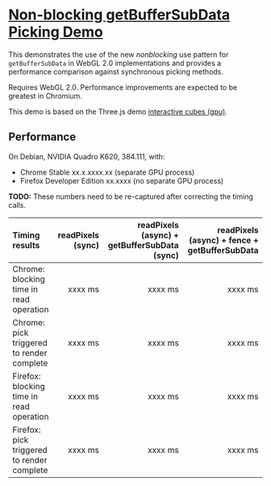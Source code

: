 # [Non-blocking getBufferSubData Picking Demo](https://kainino0x.github.io/getBufferSubDataAsync-Demo/)

This demonstrates the use of the new *nonblocking* use pattern for
`getBufferSubData` in WebGL 2.0 implementations and provides a performance
comparison against synchronous picking methods.

Requires WebGL 2.0. Performance improvements are expected to be greatest in Chromium.

This demo is based on the Three.js demo
[interactive cubes (gpu)](https://threejs.org/examples/webgl_interactive_cubes_gpu.html).

## Performance

On Debian, NVIDIA Quadro K620, 384.111, with:
* Chrome Stable xx.x.xxxx.xx (separate GPU process)
* Firefox Developer Edition xx.xxxx (no separate GPU process)

**TODO:** These numbers need to be re-captured after correcting the timing calls.

| Timing results                             | readPixels (sync) | readPixels (async) + getBufferSubData (sync) | readPixels (async) + fence + getBufferSubData |
|:------------------------------------------ | -----------------:| --------------------------------------------:| ---------------------------------------------:|
| Chrome:  blocking time in read operation   |           xxxx ms |                                      xxxx ms |                                       xxxx ms |
| Chrome:  pick triggered to render complete |           xxxx ms |                                      xxxx ms |                                       xxxx ms |
| Firefox: blocking time in read operation   |           xxxx ms |                                      xxxx ms |                                       xxxx ms |
| Firefox: pick triggered to render complete |           xxxx ms |                                      xxxx ms |                                       xxxx ms |
